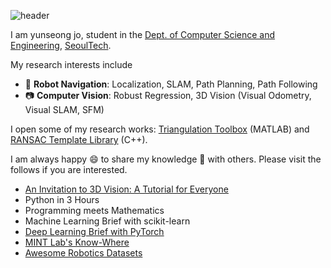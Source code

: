 ![header](https://capsule-render.vercel.app/api?type=waving&color=auto&height=200&section=header&text=yunseong%20jo&fontSize=32)

I am yunseong jo, student in the [Dept. of Computer Science and Engineering](https://computer.seoultech.ac.kr/), [SeoulTech](https://en.seoultech.ac.kr/).

My research interests include
* :car: **Robot Navigation**: Localization, SLAM, Path Planning, Path Following
* :camera: **Computer Vision**: Robust Regression, 3D Vision (Visual Odometry, Visual SLAM, SFM)

I open some of my research works: [Triangulation Toolbox](https://github.com/sunglok/TriangulationToolbox) (MATLAB) and [RANSAC Template Library](https://github.com/sunglok/rtl) (C++).

I am always happy 😄 to share my knowledge 📘 with others. Please visit the follows if you are interested.
* [An Invitation to 3D Vision: A Tutorial for Everyone](https://github.com/sunglok/3dv_tutorial)
* Python in 3 Hours
* Programming meets Mathematics
* Machine Learning Brief with scikit-learn
* [Deep Learning Brief with PyTorch](https://github.com/mint-lab/dl_tutorial)
* [MINT Lab's Know-Where](https://github.com/mint-lab/know-where)
* [Awesome Robotics Datasets](https://mint-lab.github.io/awesome-robotics-datasets/)
